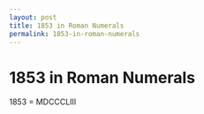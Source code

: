 ```yaml
---
layout: post
title: 1853 in Roman Numerals
permalink: 1853-in-roman-numerals
---
```


# 1853 in Roman Numerals

1853 = MDCCCLIII
